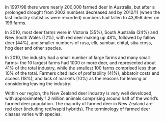 In 1997/98 there were nearly 200,000 farmed deer in Australia, but after a prolonged drought from 2002 numbers decreased and by 2010/11 (when the last industry statistics were recorded) numbers had fallen to 43,856 deer on 196 farms.

In 2010, most deer farms were in Victoria (35%), South Australia (24%) and New South Wales (12%), with red deer making up 48%, followed by fallow deer (44%), and smaller numbers of rusa, elk, sambar, chital, sika cross, hog deer and other species.

In 2010, the industry had a small number of large farms and many small farms- the 10 largest farms had 1000 or more deer, and represented about 41% of the total industry, while the smallest 100 farms comprised less than 10% of the total. Farmers cited lack of profitability (41%), abbatoir costs and access (18%), and lack of markets (10%) as the reasons for leaving or considering leaving the industry.

Within our region, the New Zealand deer industry is very well developed, with approximately 1.2 million animals comprising around half of the world’s farmed deer population. The majority of farmed deer in New Zealand are red deer (including red/wapiti hybrids). The terminology of farmed deer classes varies with species.